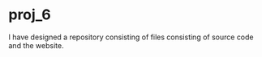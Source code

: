 # proj_6
I have designed a  repository consisting of files consisting of  source code and the website.

